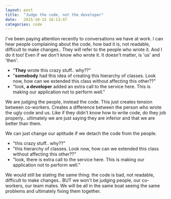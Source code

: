 ```yaml
---
layout: post
title:  "Judge the code, not the developer"
date:   2015-10-15 18:13:47
categories: code
---
```


I've been paying attention recently to conversations we have at work. I can hear people complaining about the code, how bad it is, not readable, difficult to make changes.. They will refer to the people who wrote it. And I do it too! Even if we don't know who wrote it. It doesn't matter, is 'us' and 'then'.

* "**They** wrote this crazy stuff.. why??"
* "**somebody** had this idea of creating this hierarchy of classes. Look now, how can we extended this class without affecting this other??"
* "look, **a developer** added an extra call to the service here. This is making our application not to perform well."

We are judging the people, instead the code. This just creates tension between co-workers. Creates a difference between the person who wrote the ugly code and us. Like if they didn't know how to write code, do they job properly.. ultimately we are just saying they are inferior and that we are better than them.

We can just change our aptitude if we detach the code from the people.

* "this crazy stuff.. why??"
* "this hierarchy of classes. Look now, how can we extended this class without affecting this other??"
* "look, there is extra call to the service here. This is making our application not to perform well."

We would still be stating the same thing: the code is bad, not readable, difficult to make changes.. BUT we won't be judging people, our co-workers, our team mates. We will be all in the same boat seeing the same problems and ultimately fixing them together.
